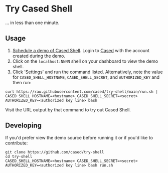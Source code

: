 # Try Cased Shell

... in less than one minute.

## Usage

1. [Schedule a demo of Cased Shell](https://cased.com). Login to [Cased](https://app.cased.com) with the account created during the demo.
2. Click on the `localhost:NNNN` shell on your dashboard to view the demo shell.
3. Click 'Settings' and run the command listed. Alternatively, note the value for `CASED_SHELL_HOSTNAME`, `CASED_SHELL_SECRET`, and `AUTHORIZED_KEY` and then run:

```shell
curl https://raw.githubusercontent.com/cased/try-shell/main/run.sh | CASED_SHELL_HOSTNAME=<hostname> CASED_SHELL_SECRET=<secret> AUTHORIZED_KEY=<authorized key line> bash
```

Visit the URL output by that command to try out Cased Shell.

## Developing

If you'd prefer view the demo source before running it or if you'd like to contribute:

```shell
git clone https://github.com/cased/try-shell
cd try-shell
CASED_SHELL_HOSTNAME=<hostname> CASED_SHELL_SECRET=<secret> AUTHORIZED_KEY=<authorized key line> bash run.sh
```
